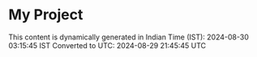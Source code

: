 # My Project

This content is dynamically generated in Indian Time (IST): 2024-08-30 03:15:45 IST
Converted to UTC: 2024-08-29 21:45:45 UTC
